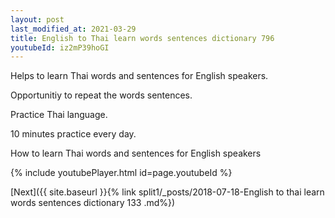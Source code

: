 ```yaml
---
layout: post
last_modified_at: 2021-03-29
title: English to Thai learn words sentences dictionary 796 
youtubeId: iz2mP39hoGI
---
```

 
 
Helps to learn Thai words and sentences for English speakers.

Opportunitiy to repeat the words sentences. 

Practice Thai language. 
 
10 minutes practice every day. 
 
How to learn Thai words and sentences for English speakers 
 
{% include youtubePlayer.html id=page.youtubeId %}
 
 
[Next]({{ site.baseurl }}{% link  split1/_posts/2018-07-18-English to thai learn words sentences dictionary 133 .md%})
 
